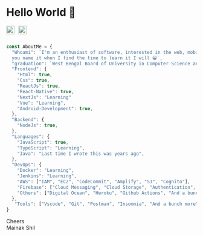 # Hello World 👋
<!-- Full-stack developer.
Passionate about photography and traveling.
 -->
<a href="https://www.linkedin.com/in/mainakshil">
  <img align="left" alt="Mainak Shil - LinkedIn" width="22px" style="margin-right:10px" src="https://cdn.jsdelivr.net/npm/simple-icons@v3/icons/linkedin.svg"/>
</a>
<a href="https://stackoverflow.com/users/8243241/mainak">
  <img align="left" alt="Mainak Shil - StackOverflow" width="22px" src="https://cdn.jsdelivr.net/npm/simple-icons@v3/icons/stackoverflow.svg"/>
</a>

<br />
<br />

```javascript
const AboutMe = {
  "Whoami": `I'm an enthusiast of software, interested in the web, mobile, backend, devOps, 
  you name it when I find the time to learn it I will 😁`,
  "graduation": `West Bengal Board of University in Computer Science and Engineering; 2018`,
  "Frontend": {
    "Html": true,
    "Css": true,
    "ReactJs": true,
    "React-Native": true,
    "NextJs": "Learning"
    "Vue": "Learning",
    "Android-Development": true,
  },
  "Backend": {
    "NodeJs": true,
  },
  "Languages": {
    "JavaScript": true,
    "TypeScript": "Learning",
    "Java": "Last time I wrote this was years ago",
  },
  "DevOps": {
    "Docker": "Learning",
    "Jenkins": "Learning",
    "AWS": ["IAM", "EC2", "CodeCommit", "Amplify", "S3", "Cognito"],
    "Firebase": ["Cloud Messaging", "Cloud Storage", "Authentication", "Realtime Database", "Crashlytics"],
    "Others": ["Digital Ocean", "Heroku", "Github Actions", "And a bunch more"]
  },
   "Tools": ["Vscode", "Git", "Postman", "Insomnia", "And a bunch more"]
}
```

Cheers
<br/>
Mainak Shil
